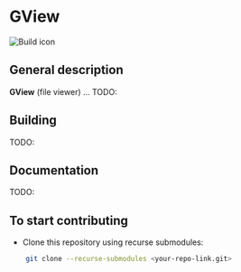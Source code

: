 # GView

![Build icon](https://github.com/gdt050579/AppCUI/actions/workflows/ci.yml/badge.svg)

## General description 
**GView** (file viewer) ...
TODO:

## Building
TODO:

## Documentation 
TODO:

## To start contributing
- Clone this repository using recurse submodules: 
```bash
	git clone --recurse-submodules <your-repo-link.git>
```
